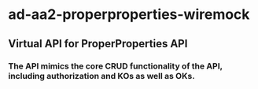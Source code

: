 # ad-aa2-properproperties-wiremock

## Virtual API for ProperProperties API

### The API mimics the core CRUD functionality of the API, including authorization and KOs as well as OKs.
